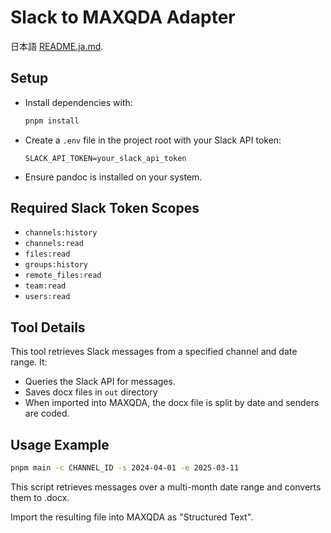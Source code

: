 # Slack to MAXQDA Adapter

日本語 [README.ja.md](./README.ja.md).

## Setup
- Install dependencies with:
  ```sh
  pnpm install
  ```
- Create a `.env` file in the project root with your Slack API token:
  ```
  SLACK_API_TOKEN=your_slack_api_token
  ```
- Ensure pandoc is installed on your system.

## Required Slack Token Scopes

- `channels:history`
- `channels:read`
- `files:read`
- `groups:history`
- `remote_files:read`
- `team:read`
- `users:read`


## Tool Details
This tool retrieves Slack messages from a specified channel and date range. It:
- Queries the Slack API for messages.
- Saves docx files in `out` directory
- When imported into MAXQDA, the docx file is split by date and senders are coded.

## Usage Example

```sh
pnpm main -c CHANNEL_ID -s 2024-04-01 -e 2025-03-11
```

This script retrieves messages over a multi-month date range and converts them to .docx.

Import the resulting file into MAXQDA as "Structured Text".

